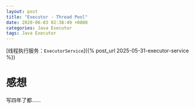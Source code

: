 ```yaml
---
layout: post
title: "Executor - Thread Pool"
date: 2020-06-03 02:38:49 +0800
categories: Java Executor
tags: Java Executor
---
```


[线程执行服务：`ExecutorService`]({% post_url 2025-05-31-executor-service %})

# 感想
写四年了都……
